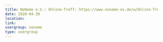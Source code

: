 ```yaml
---
title: NoName e.V.: Online-Treff: https://www.noname-ev.de/w/Online-Treff
date: 2020-04-30
location: 
link: 
usergroup: noname
type: usergroup
---
```


